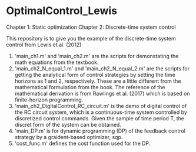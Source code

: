 # OptimalControl_Lewis

Chapter 1: Static optimization
Chapter 2: Discrete-time system control

This repository is to give you the example of the discrete-time system control from Lewis et al. (2012)

1. 'main_ch1.m' and 'main_ch2.m' are the scripts for demonstating the math equations from the textbook.
2. 'main_ch2_N_equal_1.m' and 'main_ch2_N_equal_2.m' are the scripts for getting the analytical form of control strategies by setting the time horizons as 1 and 2, respectively. These are a little different from the mathematical formulation from the book. The reference of the mathematical derivation is from Rawlings et al. (2017) which is based on finite-horizon programming.
3. 'main_ch2_DigitalControl_RC_circuit.m' is the demo of digital control of the RC circuit system, which is a continuous-time system controlled by discretized control commands.  Given the sample of time period T, the discret form of the system can be obtained.
4. 'main_DP.m' is for dynamic programming (DP) of the feedback control strategy by a graident-based optimizer, sqp.
5. 'cost_func.m' defines the cost function used for the DP.
